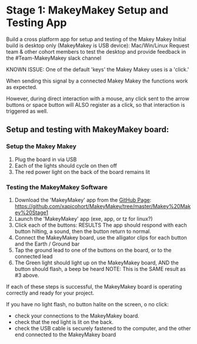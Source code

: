 # Stage 1: MakeyMakey Setup and Testing App
Build a cross platform app for setup and testing of the Makey Makey
Initial build is desktop only (MakeyMakey is USB device): Mac/Win/Linux
Request team & other cohort members to test the desktop and provide feedback 
	 in the #Team-MakeyMakey slack channel

KNOWN ISSUE: One of the default 'keys' the Makey Makey uses is a 'click.'

When sending this signal by a connected Makey Makey the functions work as expected. 

However, during direct interaction with a mouse, any click sent to the arrow buttons or space button will ALSO register as a click, so that interaction is triggered as well.

## Setup and testing with MakeyMakey board:

### Setup the Makey Makey
1. Plug the board in via USB
2. Each of the lights should cycle on then off
3. The red power light on the back of the board remains lit

### Testing the MakeyMakey Software
1. Download the 'MakeyMakey' app from the [GitHub Page](https://github.com/xapicohort/MakeyMakey/tree/master/Makey%20Makey%20Stage1):
https://github.com/xapicohort/MakeyMakey/tree/master/Makey%20Makey%20Stage1
2. Launch the 'MakeyMakey' app (exe, app, or tz for linux?)
3. Click each of the buttons:
RESULTS The app should respond with each button hilting, a sound, then the button return to normal.
4. Connect the MakeyMakey board, use the alligator clips for each button and the Earth / Ground bar
5. Tap the ground lead to one of the buttons on the board, or to the connected lead
6. The Green light should light up on the MakeyMakey board, AND the button should flash, a beep be heard 
NOTE: This is the SAME result as #3 above.

If each of these steps is successful, the MakeyMakey board is operating correctly and ready for your project.

If you have no light flash, no button halite on the screen, o no click: 
* check your connections to the MakeyMakey board.
* check that the red light is lit on the back.
* check the USB cable is securely fastened to the computer, and the other end connected to the MakeyMakey board

